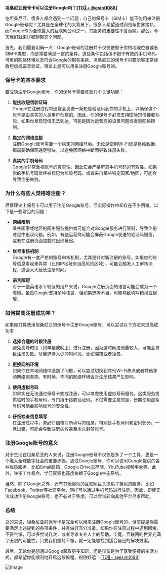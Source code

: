 **坦桑尼亚保号卡可以注册Google吗？[[TG💪+ @esim1088](https://t.me/s/esim1088)]**

在坦桑尼亚，很多人都会遇到一个问题：自己的保号卡（SIM卡）能不能用来注册Google账号呢？尤其是在全球化的大背景下，很多人希望通过网络与世界接轨，而Google作为全球最大的互联网公司之一，其服务的重要性不言而喻。那么，今天我们就来详细聊聊这个问题。

首先，我们需要明确一点：Google账号的注册并不仅仅依赖于你的地理位置或者SIM卡类型，而是需要满足一定的条件。这些条件包括但不限于有效的手机号码、可用的网络环境以及符合Google的服务条款。坦桑尼亚的保号卡只要能够正常接收短信或语音验证，理论上是可以用来注册Google账号的。

### **保号卡的基本要求**

要成功注册Google账号，你的保号卡需要具备几个关键功能：

1. **能接收短信验证码**  
   Google在注册过程中通常会发送一条短信验证码到你的手机上，以确保这个账号是由真实的人类用户创建的。因此，你的保号卡必须支持国际短信接收功能。如果你发现短信无法到达，可能是因为运营商的设置问题或者是网络限制。

2. **稳定的网络连接**  
   注册Google账号需要一个稳定的网络环境。无论是使用Wi-Fi还是移动数据，都需要确保网速足够快，以避免因网络中断而导致注册失败。

3. **真实的手机号码**  
   Google非常重视账号的真实性，因此它会严格审查手机号码的有效性。如果你的手机号码曾经被标记为垃圾号码，或者来自某些特定国家/地区，可能会导致注册失败。

### **为什么有些人觉得难注册？**

尽管理论上保号卡可以用于注册Google账号，但实际操作中却存在不少困难。以下是一些常见的问题：

- **网络限制**  
  某些国家或地区的网络服务提供商可能会对Google服务进行限制，导致注册过程中出现问题。例如，有些运营商可能会屏蔽Google发送的验证码短信，或者在注册页面加载时出现延迟。

- **账号审核机制**  
  Google有一套严格的账号审核机制，尤其是针对新注册的账号。如果你的账号信息看起来异常（比如IP地址来自高风险区域），可能会触发人工审核流程，这会大大延长注册时间。

- **语言障碍**  
  对于一些英语水平较低的用户来说，Google注册页面的语言可能会成为一个障碍。虽然Google支持多种语言，但如果选择不当，可能导致填写错误或误解。

### **如何提高注册成功率？**

如果你打算使用坦桑尼亚的保号卡注册Google账号，可以尝试以下方法来提高成功率：

1. **选择合适的时段注册**  
   避免高峰时段（如早晨或晚上）进行注册，因为这时网络流量较大，可能会导致注册失败。尽量选择人少的时间段，比如深夜或者凌晨。

2. **更换网络环境**  
   如果你在本地网络中遇到了问题，可以尝试切换到其他Wi-Fi热点或者其他移动网络服务商。有时候，不同的网络环境会对注册结果产生影响。

3. **使用虚拟号码**  
  如果实在无法通过保号卡完成注册，可以考虑使用虚拟号码服务。这类服务提供临时的手机号码，专门用于接收验证码。不过需要注意的是，长期使用虚拟号码可能会影响账号的安全性。

4. **仔细检查信息填写**  
  在注册过程中，务必仔细核对所填写的信息，特别是手机号码和密码部分。一旦出错，可能会导致注册失败甚至永久封禁账号。

### **注册Google账号的意义**

对于生活在坦桑尼亚的人来说，注册Google账号不仅仅是多了一个工具，更是一个融入全球数字社会的重要步骤。通过Google账号，你可以访问Google提供的各种优质服务，比如Gmail邮箱、Google Drive云存储、YouTube视频平台等。此外，许多工作机会、学习资源也高度依赖于Google生态系统。

当然，除了Google之外，还有其他类似的互联网巨头提供了类似的服务。比如Facebook、Twitter等社交平台，同样可以通过手机号码进行注册。因此，即使无法成功注册Google账号，也不必过于焦虑，可以尝试转向其他平台寻求帮助。

### **总结**

总的来说，坦桑尼亚的保号卡是完全可以用来注册Google账号的，但前提是你需要满足上述提到的各项条件，并且做好充分准备。如果你在注册过程中遇到困难，不要气馁，可以多尝试几次，或者寻求专业人士的帮助。毕竟，互联网的世界充满了无限的可能性，只要我们坚持不懈，就一定能够找到适合自己的解决方案。

最后，无论你是想通过Google获取更多知识，还是仅仅是为了享受便捷的生活方式，都希望你能顺利地开启这段旅程。祝你好运！[[TG💪+ @esim1088](https://t.me/s/esim1088)]

![Image](https://i.postimg.cc/4NQfJmqS/Snipaste-2025-05-13-00-14-12.png)